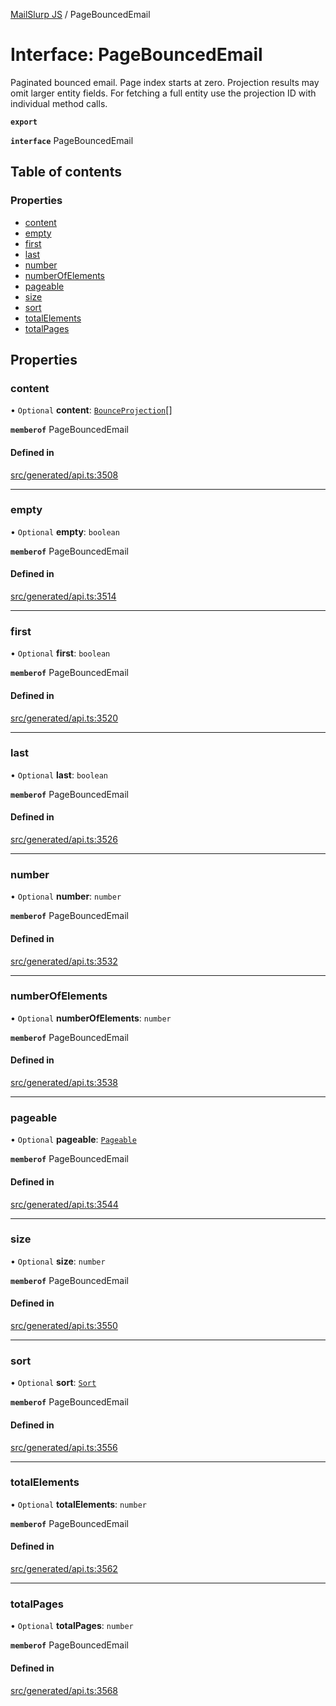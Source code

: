 [MailSlurp JS](../README.md) / PageBouncedEmail

# Interface: PageBouncedEmail

Paginated bounced email. Page index starts at zero. Projection results may omit larger entity fields. For fetching a full entity use the projection ID with individual method calls.

**`export`**

**`interface`** PageBouncedEmail

## Table of contents

### Properties

- [content](PageBouncedEmail.md#content)
- [empty](PageBouncedEmail.md#empty)
- [first](PageBouncedEmail.md#first)
- [last](PageBouncedEmail.md#last)
- [number](PageBouncedEmail.md#number)
- [numberOfElements](PageBouncedEmail.md#numberofelements)
- [pageable](PageBouncedEmail.md#pageable)
- [size](PageBouncedEmail.md#size)
- [sort](PageBouncedEmail.md#sort)
- [totalElements](PageBouncedEmail.md#totalelements)
- [totalPages](PageBouncedEmail.md#totalpages)

## Properties

### content

• `Optional` **content**: [`BounceProjection`](BounceProjection.md)[]

**`memberof`** PageBouncedEmail

#### Defined in

[src/generated/api.ts:3508](https://github.com/mailslurp/mailslurp-client/blob/113e801/src/generated/api.ts#L3508)

___

### empty

• `Optional` **empty**: `boolean`

**`memberof`** PageBouncedEmail

#### Defined in

[src/generated/api.ts:3514](https://github.com/mailslurp/mailslurp-client/blob/113e801/src/generated/api.ts#L3514)

___

### first

• `Optional` **first**: `boolean`

**`memberof`** PageBouncedEmail

#### Defined in

[src/generated/api.ts:3520](https://github.com/mailslurp/mailslurp-client/blob/113e801/src/generated/api.ts#L3520)

___

### last

• `Optional` **last**: `boolean`

**`memberof`** PageBouncedEmail

#### Defined in

[src/generated/api.ts:3526](https://github.com/mailslurp/mailslurp-client/blob/113e801/src/generated/api.ts#L3526)

___

### number

• `Optional` **number**: `number`

**`memberof`** PageBouncedEmail

#### Defined in

[src/generated/api.ts:3532](https://github.com/mailslurp/mailslurp-client/blob/113e801/src/generated/api.ts#L3532)

___

### numberOfElements

• `Optional` **numberOfElements**: `number`

**`memberof`** PageBouncedEmail

#### Defined in

[src/generated/api.ts:3538](https://github.com/mailslurp/mailslurp-client/blob/113e801/src/generated/api.ts#L3538)

___

### pageable

• `Optional` **pageable**: [`Pageable`](Pageable.md)

**`memberof`** PageBouncedEmail

#### Defined in

[src/generated/api.ts:3544](https://github.com/mailslurp/mailslurp-client/blob/113e801/src/generated/api.ts#L3544)

___

### size

• `Optional` **size**: `number`

**`memberof`** PageBouncedEmail

#### Defined in

[src/generated/api.ts:3550](https://github.com/mailslurp/mailslurp-client/blob/113e801/src/generated/api.ts#L3550)

___

### sort

• `Optional` **sort**: [`Sort`](Sort.md)

**`memberof`** PageBouncedEmail

#### Defined in

[src/generated/api.ts:3556](https://github.com/mailslurp/mailslurp-client/blob/113e801/src/generated/api.ts#L3556)

___

### totalElements

• `Optional` **totalElements**: `number`

**`memberof`** PageBouncedEmail

#### Defined in

[src/generated/api.ts:3562](https://github.com/mailslurp/mailslurp-client/blob/113e801/src/generated/api.ts#L3562)

___

### totalPages

• `Optional` **totalPages**: `number`

**`memberof`** PageBouncedEmail

#### Defined in

[src/generated/api.ts:3568](https://github.com/mailslurp/mailslurp-client/blob/113e801/src/generated/api.ts#L3568)
